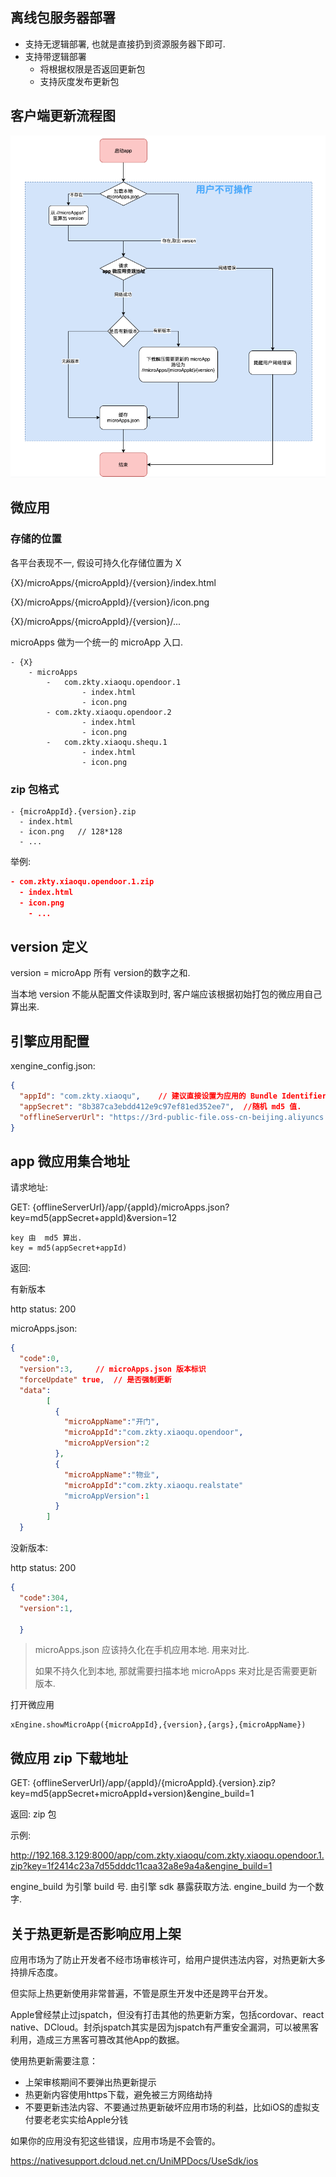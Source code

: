 ## 离线包服务器部署

- 支持无逻辑部署, 也就是直接扔到资源服务器下即可.  
- 支持带逻辑部署
  - 将根据权限是否返回更新包
  - 支持灰度发布更新包



## 客户端更新流程图

![image-20200709011208082](././assets/b90b5261-043b-43ed-bc31-22b710a0fa73.png)

## 微应用

### 存储的位置

各平台表现不一, 假设可持久化存储位置为 X

{X}/microApps/{microAppId}/{version}/index.html

{X}/microApps/{microAppId}/{version}/icon.png

{X}/microApps/{microAppId}/{version}/...



microApps 做为一个统一的 microApp 入口.

```
- {X}
	- microApps
		-	com.zkty.xiaoqu.opendoor.1
				- index.html
				- icon.png
		- com.zkty.xiaoqu.opendoor.2
				- index.html
				- icon.png
		-	com.zkty.xiaoqu.shequ.1
				- index.html
				- icon.png
```







### zip 包格式

```
- {microAppId}.{version}.zip
  - index.html
  - icon.png   // 128*128
  - ...
```

举例:

``` json
- com.zkty.xiaoqu.opendoor.1.zip
  - index.html
  - icon.png
	- ...
```



## version 定义

version = microApp 所有 version的数字之和. 

当本地 version 不能从配置文件读取到时, 客户端应该根据初始打包的微应用自己算出来.

## 引擎应用配置

xengine_config.json:

``` json
{
  "appId": "com.zkty.xiaoqu",    // 建议直接设置为应用的 Bundle Identifier
  "appSecret": "8b387ca3ebdd412e9c97ef81ed352ee7",  //随机 md5 值.
  "offlineServerUrl": "https://3rd-public-file.oss-cn-beijing.aliyuncs.com"  //服务器地址
}
```

 

## app 微应用集合地址

请求地址:

GET: {offlineServerUrl}/app/{appId}/microApps.json?key=md5(appSecret+appId)&version=12



```
key 由  md5 算出. 
key = md5(appSecret+appId)
```





返回:

有新版本

http status: 200

microApps.json:

``` json
{
  "code":0,
  "version":3,     // microApps.json 版本标识
  "forceUpdate" true,  // 是否强制更新
  "data":
        [
          {
            "microAppName":"开门",
            "microAppId":"com.zkty.xiaoqu.opendoor",
            "microAppVersion":2
          },
          {
            "microAppName":"物业",
            "microAppId":"com.zkty.xiaoqu.realstate"
            "microAppVersion":1
          }
        ]
  }
```



没新版本:

http status: 200

``` json
{
  "code":304,
  "version":1,
 
  }
```

 

> microApps.json 应该持久化在手机应用本地. 用来对比. 
>
> 如果不持久化到本地, 那就需要扫描本地 microApps 来对比是否需要更新版本.



打开微应用

```
xEngine.showMicroApp({microAppId},{version},{args},{microAppName})
```



## 微应用 zip 下载地址

GET: {offlineServerUrl}/app/{appId}/{microAppId}.{version}.zip?key=md5(appSecret+microAppId+version)&engine_build=1

返回: zip 包

示例:

http://192.168.3.129:8000/app/com.zkty.xiaoqu/com.zkty.xiaoqu.opendoor.1.zip?key=1f2414c23a7d55dddc11caa32a8e9a4a&engine_build=1

 

engine_build 为引擎 build 号. 由引擎 sdk 暴露获取方法. engine_build 为一个数字.





## 关于热更新是否影响应用上架

应用市场为了防止开发者不经市场审核许可，给用户提供违法内容，对热更新大多持排斥态度。

但实际上热更新使用非常普遍，不管是原生开发中还是跨平台开发。

Apple曾经禁止过jspatch，但没有打击其他的热更新方案，包括cordovar、react native、DCloud。封杀jspatch其实是因为jspatch有严重安全漏洞，可以被黑客利用，造成三方黑客可篡改其他App的数据。

使用热更新需要注意：

- 上架审核期间不要弹出热更新提示
- 热更新内容使用https下载，避免被三方网络劫持
- 不要更新违法内容、不要通过热更新破坏应用市场的利益，比如iOS的虚拟支付要老老实实给Apple分钱

如果你的应用没有犯这些错误，应用市场是不会管的。





https://nativesupport.dcloud.net.cn/UniMPDocs/UseSdk/ios
